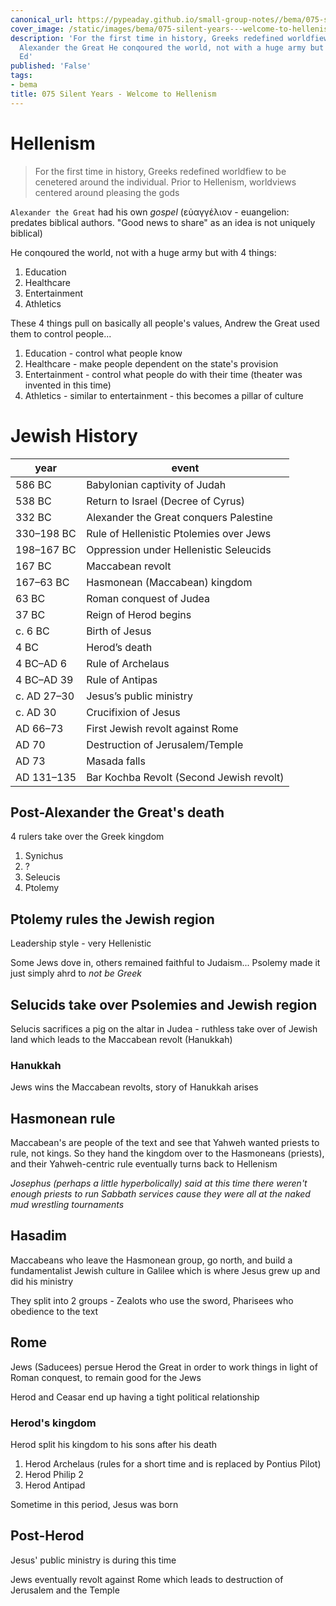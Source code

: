 ```yaml
---
canonical_url: https://pypeaday.github.io/small-group-notes//bema/075-silent-years---welcome-to-hellenism/
cover_image: /static/images/bema/075-silent-years---welcome-to-hellenism.png
description: 'For the first time in history, Greeks redefined worldfiew to be cenetered
  Alexander the Great He conqoured the world, not with a huge army but with 4 things:
  Ed'
published: 'False'
tags:
- bema
title: 075 Silent Years - Welcome to Hellenism
---
```


# Hellenism

> For the first time in history, Greeks redefined worldfiew to be cenetered
> around the individual. Prior to Hellenism, worldviews centered around
> pleasing the gods

`Alexander the Great` had his own _gospel_ (εὐαγγέλιον - euangelion: predates biblical authors. "Good news to share" as an idea is not uniquely biblical)

He conqoured the world, not with a huge army but with 4 things:

1. Education
2. Healthcare
3. Entertainment
4. Athletics

These 4 things pull on basically all people's values, Andrew the Great used them to control people...

1. Education - control what people know
2. Healthcare - make people dependent on the state's provision
3. Entertainment - control what people do with their time (theater was invented in this time)
4. Athletics - similar to entertainment - this becomes a pillar of culture

# Jewish History

| **year** | **event** |
| --- | --- |
| 586 BC       | Babylonian captivity of Judah           | 
| 538 BC       | Return to Israel (Decree of Cyrus)      | 
| 332 BC       | Alexander the Great conquers Palestine  | 
| 330–198 BC   | Rule of Hellenistic Ptolemies over Jews | 
| 198–167 BC   | Oppression under Hellenistic Seleucids  | 
| 167 BC       | Maccabean revolt                        | 
| 167–63 BC    | Hasmonean (Maccabean) kingdom           | 
| 63 BC        | Roman conquest of Judea                 | 
| 37 BC        | Reign of Herod begins                   | 
| c. 6 BC      | Birth of Jesus                          | 
| 4 BC         | Herod’s death                           | 
| 4 BC–AD 6    | Rule of Archelaus        | 
| 4 BC–AD 39   | Rule of Antipas          | 
| c. AD 27–30  | Jesus’s public ministry  | 
| c. AD 30     | Crucifixion of Jesus     | 
| AD 66–73     | First Jewish revolt against Rome | 
| AD 70        | Destruction of Jerusalem/Temple  | 
| AD 73        | Masada falls                     | 
| AD 131–135   | Bar Kochba Revolt (Second Jewish revolt) |

## Post-Alexander the Great's death

4 rulers take over the Greek kingdom

1. Synichus
2. ?
3. Seleucis
4. Ptolemy

## Ptolemy rules the Jewish region

Leadership style - very Hellenistic

Some Jews dove in, others remained faithful to Judaism... Psolemy made it just simply ahrd to _not be Greek_

## Selucids take over Psolemies and Jewish region

Selucis sacrifices a pig on the altar in Judea - ruthless take over of Jewish land which leads to the Maccabean revolt (Hanukkah)

### Hanukkah

Jews wins the Maccabean revolts, story of Hanukkah arises

## Hasmonean rule

Maccabean's are people of the text and see that Yahweh wanted priests to rule, not kings. So they hand the kingdom over to the Hasmoneans (priests), and their Yahweh-centric rule eventually turns back to Hellenism

_Josephus (perhaps a little hyperbolically) said at this time there weren't enough priests to run Sabbath services cause they were all at the naked mud wrestling tournaments_

## Hasadim

Maccabeans who leave the Hasmonean group, go north, and build a fundamentalist Jewish culture in Galilee which is where Jesus grew up and did his ministry

They split into 2 groups - Zealots who use the sword, Pharisees who obedience to the text

## Rome

Jews (Saducees) persue Herod the Great in order to work things in light of Roman conquest, to remain good for the Jews


Herod and Ceasar end up having a tight political relationship

### Herod's kingdom

Herod split his kingdom to his sons after his death

1. Herod Archelaus (rules for a short time and is replaced by Pontius Pilot)
2. Herod Philip 2
3. Herod Antipad

Sometime in this period, Jesus was born

## Post-Herod

Jesus' public ministry is during this time

Jews eventually revolt against Rome which leads to destruction of Jerusalem and the Temple